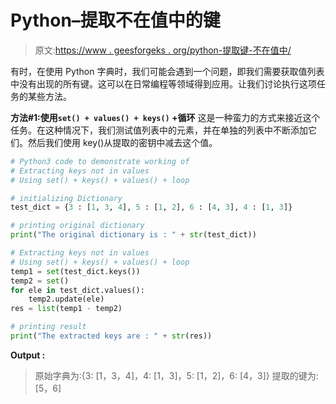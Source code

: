 # Python–提取不在值中的键

> 原文:[https://www . geesforgeks . org/python-提取键-不在值中/](https://www.geeksforgeeks.org/python-extracting-keys-not-in-values/)

有时，在使用 Python 字典时，我们可能会遇到一个问题，即我们需要获取值列表中没有出现的所有键。这可以在日常编程等领域得到应用。让我们讨论执行这项任务的某些方法。

**方法#1:使用`set() + values() + keys()` +循环**
这是一种蛮力的方式来接近这个任务。在这种情况下，我们测试值列表中的元素，并在单独的列表中不断添加它们。然后我们使用 key()从提取的密钥中减去这个值。

```py
# Python3 code to demonstrate working of 
# Extracting keys not in values
# Using set() + keys() + values() + loop

# initializing Dictionary
test_dict = {3 : [1, 3, 4], 5 : [1, 2], 6 : [4, 3], 4 : [1, 3]}

# printing original dictionary
print("The original dictionary is : " + str(test_dict))

# Extracting keys not in values
# Using set() + keys() + values() + loop
temp1 = set(test_dict.keys())
temp2 = set()
for ele in test_dict.values():
    temp2.update(ele)
res = list(temp1 - temp2)

# printing result 
print("The extracted keys are : " + str(res)) 
```

**Output :**

> 原始字典为:{3: [1，3，4]，4: [1，3]，5: [1，2]，6: [4，3]}
> 提取的键为:[5，6]